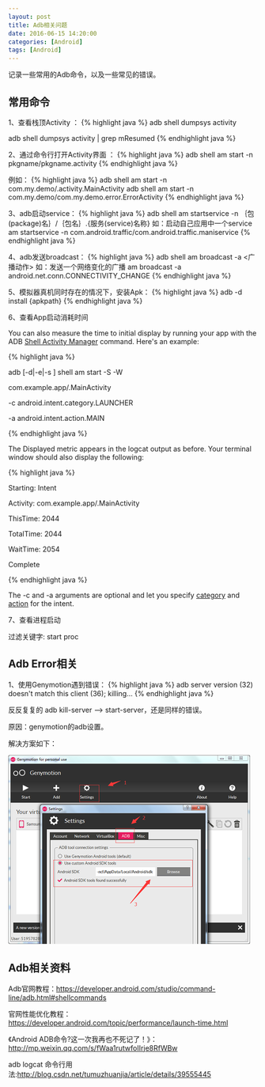 ```yaml
---
layout: post
title: Adb相关问题
date: 2016-06-15 14:20:00
categories: [Android]
tags: [Android]
---
```


记录一些常用的Adb命令，以及一些常见的错误。
<!--more-->

##  常用命令

1、查看栈顶Activity ：
{% highlight java %}
adb shell dumpsys activity 

adb shell dumpsys activity | grep mResumed
{% endhighlight java %}

2、通过命令行打开Activity界面 ：
{% highlight java %}
adb shell am start -n pkgname/pkgname.activity 
{% endhighlight java %}

例如：
{% highlight java %}
adb shell am start -n com.my.demo/.activity.MainActivity 
adb shell am start -n com.my.demo/com.my.demo.error.ErrorActivity
{% endhighlight java %}

3、adb启动service：
{% highlight java %}
adb shell
am startservice -n ｛包(package)名｝/｛包名｝.{服务(service)名称}
如：启动自己应用中一个service
am startservice -n com.android.traffic/com.android.traffic.maniservice
{% endhighlight java %}

4、adb发送broadcast：
{% highlight java %}
adb shell
am broadcast -a <广播动作>
如：发送一个网络变化的广播
am broadcast -a android.net.conn.CONNECTIVITY_CHANGE
{% endhighlight java %}

5、模拟器真机同时存在的情况下，安装Apk：
{% highlight java %}
adb -d install {apkpath}
{% endhighlight java %}

6、查看App启动消耗时间

You can also measure the time to initial display by running your app with the ADB [Shell Activity Manager](https://developer.android.com/studio/command-line/adb.html#shellcommands) command. Here's an example:

{% highlight java %}

adb [-d|-e|-s <serialNumber>] shell am start -S -W

com.example.app/.MainActivity

-c android.intent.category.LAUNCHER

-a android.intent.action.MAIN

{% endhighlight java %}

The Displayed metric appears in the logcat output as before. Your terminal window should also display the following:

{% highlight java %}

Starting: Intent

Activity: com.example.app/.MainActivity

ThisTime: 2044

TotalTime: 2044

WaitTime: 2054

Complete

{% endhighlight java %}

The -c and -a arguments are optional and let you specify [category](https://developer.android.com/guide/topics/manifest/category-element.html) and [action](https://developer.android.com/guide/topics/manifest/action-element.html) for the intent.

7、查看进程启动

过滤关键字: start proc

##  Adb Error相关

1、使用Genymotion遇到错误：
{% highlight java %}
adb server version (32) doesn't match this client (36); killing...
{% endhighlight java %}

反反复复的 adb kill-server --> start-server，还是同样的错误。

原因：genymotion的adb设置。

解决方案如下：

<img src="/assets/drawable/adb_genymotion_error.jpg"  alt="pic" />


## Adb相关资料

Adb官网教程：<https://developer.android.com/studio/command-line/adb.html#shellcommands>

官网性能优化教程：<https://developer.android.com/topic/performance/launch-time.html>

《Android ADB命令?这一次我再也不死记了！》：<http://mp.weixin.qq.com/s/fWaa1rutwfoIIrje8RfWBw>

adb logcat 命令行用法:<http://blog.csdn.net/tumuzhuanjia/article/details/39555445>